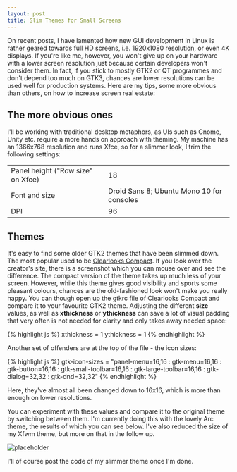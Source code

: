 ```yaml
---
layout: post
title: Slim Themes for Small Screens
---
```


On recent posts, I have lamented how new GUI development in Linux is rather geared towards full HD screens, i.e. 1920x1080 resolution, or even 4K displays. If you're like me, however, you won't give up on your hardware with a lower screen resolution just because certain developers won't consider them. In fact, if you stick to mostly GTK2 or QT programmes and don't depend too much on GTK3, chances are lower resolutions can be used well for production systems. Here are my tips, some more obvious than others, on how to increase screen real estate:

## The more obvious ones

I'll be working with traditional desktop metaphors, as UIs such as Gnome, Unity etc. require a more hands on approach with theming. My machine has an 1366x768 resolution and runs Xfce, so for a slimmer look, I trim the following settings:

<table>
  <tbody>
    <tr>
      <td>Panel height ("Row size" on Xfce)</td>
      <td>18</td>
    </tr>
    <tr>
      <td>Font and size</td>
      <td>Droid Sans 8; Ubuntu Mono 10 for consoles</td>
    </tr>
    <tr>
      <td>DPI</td>
      <td>96</td>
    </tr>
  </tbody>
</table>

## Themes

It's easy to find some older GTK2 themes that have been slimmed down. The most popular used to be <a href="http://martin.ankerl.com/2007/11/04/clearlooks-compact-gnome-theme/">Clearlooks Compact</a>. If you look over the creator's site, there is a screenshot which you can mouse over and see the difference. The compact version of the theme takes up much less of your screen. However, while this theme gives good visibility and sports some pleasant colours, chances are the old-fashioned look won't make you really happy. You can though open up the gtkrc file of Clearlooks Compact and compare it to your favourite GTK2 theme. Adjusting the different **size** values, as well as **xthickness** or **ythickness** can save a lot of visual padding that very often is not needed for clarity and only takes away needed space:

{% highlight js %}
        xthickness = 1
        ythickness = 1
{% endhighlight %}

Another set of offenders are at the top of the file - the icon sizes:

{% highlight js %}
gtk-icon-sizes = "panel-menu=16,16 : gtk-menu=16,16 : gtk-button=16,16 : gtk-small-toolbar=16,16 : gtk-large-toolbar=16,16 : gtk-dialog=32,32 : gtk-dnd=32,32"
{% endhighlight %}

Here, they've almost all been changed down to 16x16, which is more than enough on lower resolutions.

You can experiment with these values and compare it to the original theme by switching between them. I'm currently doing this with the lovely Arc theme, the results of which you can see below. I've also reduced the size of my Xfwm theme, but more on that in the follow up.

![placeholder](https://i.imgur.com/gdfaVlE.jpg "Arc theme comparison - original and slim")


I'll of course post the code of my slimmer theme once I'm done.

